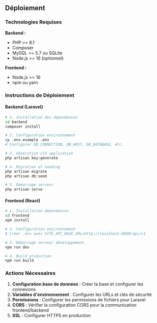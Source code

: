 ## Déploiement

### Technologies Requises

**Backend :**
- PHP >= 8.1
- Composer
- MySQL >= 5.7 ou SQLite
- Node.js >= 16 (optionnel)

**Frontend :**
- Node.js >= 16
- npm ou yarn

### Instructions de Déploiement

#### Backend (Laravel)
```bash
# 1. Installation des dépendances
cd backend
composer install

# 2. Configuration environnement
cp .env.example .env
# Configurer DB_CONNECTION, DB_HOST, DB_DATABASE, etc.

# 3. Génération clé application
php artisan key:generate

# 4. Migration et seeding
php artisan migrate
php artisan db:seed

# 5. Démarrage serveur
php artisan serve
```

#### Frontend (React)
```bash
# 1. Installation dépendances
cd frontend
npm install

# 2. Configuration environnement
# Créer .env avec VITE_API_BASE_URL=http://localhost:8000/api/v1

# 3. Démarrage serveur développement
npm run dev

# 4. Build production
npm run build
```

### Actions Nécessaires

1. **Configuration base de données** : Créer la base et configurer les connexions
2. **Variables d'environnement** : Configurer les URLs et clés de sécurité
3. **Permissions** : Configurer les permissions de fichiers pour Laravel
4. **CORS** : Vérifier la configuration CORS pour la communication frontend/backend
5. **SSL** : Configurer HTTPS en production